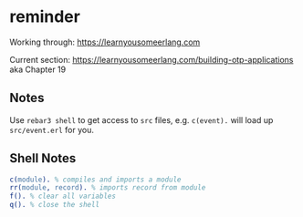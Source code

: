 reminder
=====

Working through: https://learnyousomeerlang.com

Current section: https://learnyousomeerlang.com/building-otp-applications aka Chapter 19

Notes
---

Use `rebar3 shell` to get access to `src` files, e.g. `c(event).` will load up
`src/event.erl` for you. 

Shell Notes
---

```erl
c(module). % compiles and imports a module
rr(module, record). % imports record from module
f(). % clear all variables
q(). % close the shell
```

